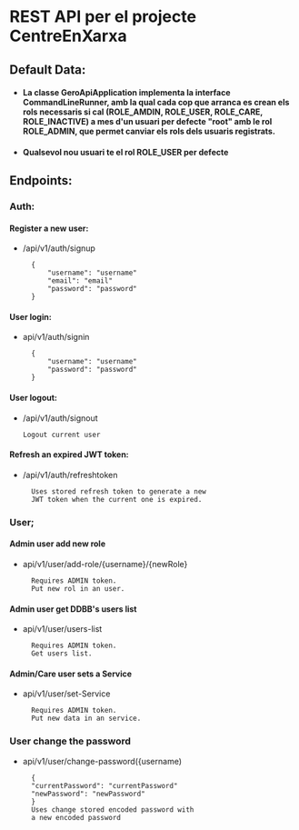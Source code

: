 # REST API per el projecte CentreEnXarxa


## Default Data:

* #### La classe GeroApiApplication implementa la interface CommandLineRunner, amb la qual cada cop que arranca es crean els rols necessaris si cal (ROLE_AMDIN, ROLE_USER, ROLE_CARE, ROLE_INACTIVE) a mes d'un usuari per defecte "root" amb le rol ROLE_ADMIN, que permet canviar els rols dels usuaris registrats.

* #### Qualsevol nou usuari te el rol ROLE_USER per defecte


## Endpoints:

### Auth:

#### Register a new user:

* /api/v1/auth/signup

        {
            "username": "username"
            "email": "email"
            "password": "password"
        }

#### User login:

* api/v1/auth/signin

        {
            "username": "username"
            "password": "password"
        }

#### User logout:

* /api/v1/auth/signout

      Logout current user

#### Refresh an expired JWT token:

* /api/v1/auth/refreshtoken

        Uses stored refresh token to generate a new 
        JWT token when the current one is expired.

### User;

#### Admin user add new role

* api/v1/user/add-role/{username}/{newRole}

        Requires ADMIN token.
        Put new rol in an user.

#### Admin user get DDBB's users list

* api/v1/user/users-list

        Requires ADMIN token.
        Get users list.

#### Admin/Care user sets a Service

* api/v1/user/set-Service

        Requires ADMIN token.
        Put new data in an service.

### User change the password

* api/v1/user/change-password({username)

        {
        "currentPassword": "currentPassword"
        "newPassword": "newPassword"
        }
        Uses change stored encoded password with
        a new encoded password 

        


    
